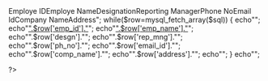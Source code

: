 <!DOCTYPE html PUBLIC "-//W3C//DTD XHTML 1.0 Transitional//EN" "http://www.w3.org/TR/xhtml1/DTD/xhtml1-transitional.dtd">
<html xmlns="http://www.w3.org/1999/xhtml">
<head>
<meta http-equiv="Content-Type" content="text/html; charset=utf-8" />
<title>Untitled Document</title>
</head>

<body>
<?php
include("connectdb.php");
$sql=mysql_query("select *from emp_info");
echo"<table border='1'><tr><th>Employe ID</th><th>Employe Name</th><th>Designation</th><th>Reporting Manager</th><th>Phone No</th><th>Email Id</th><th>Company Name</th><th>Address</th></tr>";
while($row=mysql_fetch_array($sql))
{
	echo"<tr>";
	echo"<td><a href='update_emp.php?id=$row[emp_id]'>".$row['emp_id']."</a></td>";
	echo"<td><a href='update_emp.php?id=$row[emp_id]'>".$row['emp_name']."</a></td>";
	echo"<td>".$row['desgn']."</td>";
	echo"<td>".$row['rep_mng']."</td>";
	echo"<td>".$row['ph_no']."</td>";
	echo"<td>".$row['email_id']."</td>";
	echo"<td>".$row['comp_name']."</td>";
	echo"<td>".$row['address']."</td>";
	echo"</tr>";
}
	echo"</table>";

?>	
</body>
</html>
